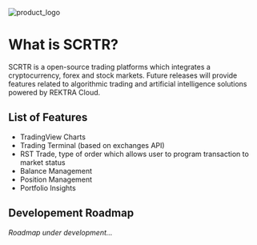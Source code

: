 
![product_logo](https://d2mxuefqeaa7sj.cloudfront.net/s_6DD6E0146B575E6511BE2FA401896C4D2AA462148DDDD87187579A4495CE0E65_1545499142369_TREKT.png)

# What is SCRTR?

SCRTR is a open-source trading platforms which integrates a 
cryptocurrency, forex and stock markets. Future releases will provide features related to algorithmic trading and artificial intelligence solutions powered by REKTRA Cloud.


## List of Features
- TradingView Charts
- Trading Terminal (based on exchanges API)
- RST Trade, type of order which allows user to program transaction to market status
- Balance Management
- Position Management
- Portfolio Insights
## Developement Roadmap

*Roadmap under development…*